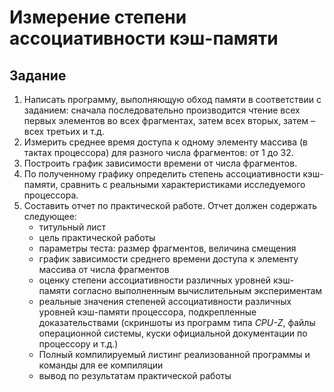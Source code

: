 # Измерение степени ассоциативности кэш-памяти

## Задание

1. Написать программу, выполняющую обход памяти в соответствии с заданием: сначала последовательно производится чтение всех
первых элементов во всех фрагментах, затем всех вторых, затем – всех третьих и т.д.
2. Измерить среднее время доступа к одному элементу массива (в тактах процессора) для разного числа фрагментов: от 1 до 32. 
3. Построить график зависимости времени от числа фрагментов.
4. По полученному графику определить степень ассоциативности кэш-памяти, сравнить с реальными характеристиками исследуемого процессора.
5. Составить отчет по практической работе. Отчет должен содержать следующее:
	* титульный лист
	* цель практической работы
	* параметры теста: размер фрагментов, величина смещения
	* график зависимости среднего времени доступа к элементу массива от числа фрагментов
	* оценку степени ассоциативности различных уровней кэш-памяти согласно выполненным вычислительным экспериментам
	* реальные значения степеней ассоциативности различных уровней кэш-памяти процессора, подкрепленные доказательствами (скриншоты из программ типа *CPU-Z*, файлы операционной системы, куски официальной документации по процессору и т.д.)
	* Полный компилируемый листинг реализованной программы и команды для ее компиляции
	* вывод по результатам практической работы

